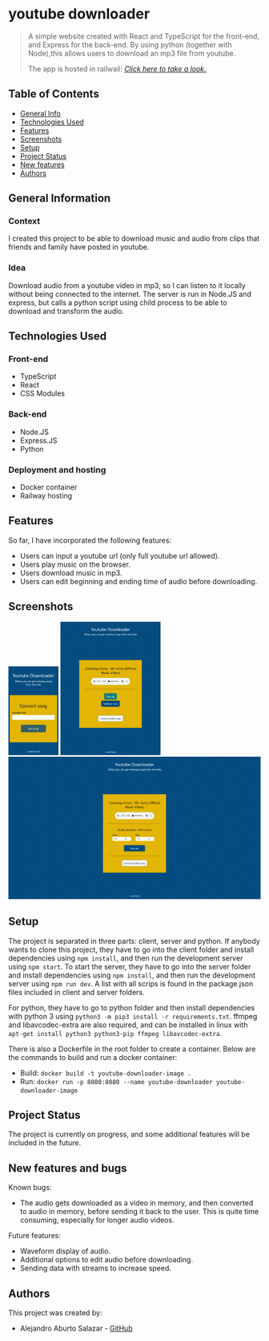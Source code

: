 # youtube downloader
> A simple website created with React and TypeScript for the front-end, and Express for the back-end. By using python (together with Node),this allows users to download an mp3 file from youtube.
>
> The app is hosted in railwail: [_Click here to take a look._](https://youtube-downloader.up.railway.app/)

## Table of Contents
* [General Info](#general-information)
* [Technologies Used](#technologies-used)
* [Features](#features)
* [Screenshots](#screenshots)
* [Setup](#setup)
* [Project Status](#project-status)
* [New features](#new-features)
* [Authors](#authors)


## General Information
### Context
I created this project to be able to download music and audio from clips that friends and family have posted in youtube.

### Idea
Download audio from a youtube video in mp3, so I can listen to it locally without being connected to the internet. The server is run in Node.JS and express, but calls a python script using child process to be able to download and transform the audio.

## Technologies Used
### Front-end
- TypeScript
- React
- CSS Modules

### Back-end
- Node.JS
- Express.JS
- Python

### Deployment and hosting
- Docker container
- Railway hosting


## Features
So far, I have incorporated the following features:
- Users can input a youtube url (only full youtube url allowed).
- Users play music on the browser.
- Users download music in mp3.
- Users can edit beginning and ending time of audio before downloading.


## Screenshots
<img src="./screenshots/mobile.png" width="100">
<img src="./screenshots/tablet.png" width="200">
<img src="./screenshots/laptop.png" width="600">


## Setup
The project is separated in three parts: client, server and python. If anybody wants to clone this project, they have to go into the client folder and install dependencies using `npm install`, and then run the development server using `npm start`. To start the server, they have to go into the server folder and install dependencies using `npm install`, and then run the development server using `npm run dev`. A list with all scrips is found in the package.json files included in client and server folders.

For python, they have to go to python folder and then install dependencies with python 3 using `python3 -m pip3 install -r requirements.txt`. ffmpeg and libavcodec-extra are also required, and can be installed in linux with `apt-get install python3 python3-pip ffmpeg libavcodec-extra`.

There is also a Dockerfile in the root folder to create a container. Below are the commands to build and run a docker container:
- Build: `docker build -t youtube-downloader-image .`
- Run: `docker run -p 8080:8080 --name youtube-downloader youtube-downloader-image`


## Project Status
The project is currently on progress, and some additional features will be included in the future.


## New features and bugs
Known bugs:
- The audio gets downloaded as a video in memory, and then converted to audio in memory, before sending it back to the user. This is quite time consuming, especially for longer audio videos.

Future features:
- Waveform display of audio.
- Additional options to edit audio before downloading.
- Sending data with streams to increase speed.


## Authors
This project was created by:
- Alejandro Aburto Salazar - [GitHub](https://github.com/aburto22)